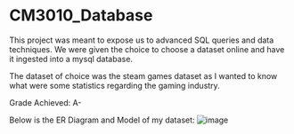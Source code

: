 # CM3010_Database

This project was meant to expose us to advanced SQL queries and data techniques. We were given the choice to choose a dataset online and have it ingested into a mysql database.

The dataset of choice was the steam games dataset as I wanted to know what were some statistics regarding the gaming industry.

Grade Achieved: A-

Below is the ER Diagram and Model of my dataset:
![image](https://github.com/mcgoobie/CM3010_Database/assets/43033770/ddb5e639-8c2c-4f08-bb9f-cda59437ed04)
